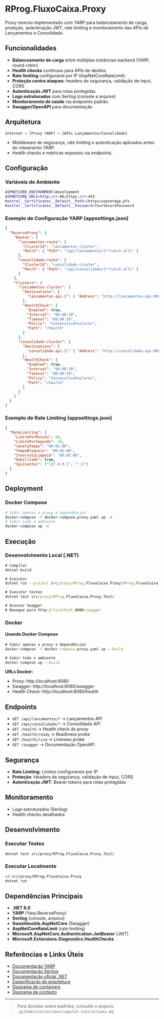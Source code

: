 # RProg.FluxoCaixa.Proxy

Proxy reverso implementado com YARP para balanceamento de carga, proteção, autenticação JWT, rate limiting e monitoramento das APIs de Lançamentos e Consolidado.

## Funcionalidades

- **Balanceamento de carga** entre múltiplas instâncias backend (YARP, round-robin)
- **Health checks** contínuos para APIs de destino
- **Rate limiting** configurável por IP (AspNetCoreRateLimit)
- **Proteção contra ataques**: headers de segurança, validação de input, CORS
- **Autenticação JWT** para rotas protegidas
- **Logs estruturados** com Serilog (console e arquivo)
- **Monitoramento de saúde** via endpoints padrão
- **Swagger/OpenAPI** para documentação

## Arquitetura

```
Internet → [Proxy YARP] → [APIs Lançamentos/Consolidado]
```

- Middleware de segurança, rate limiting e autenticação aplicados antes do roteamento YARP.
- Health checks e métricas expostos via endpoints.

## Configuração

### Variáveis de Ambiente

```bash
ASPNETCORE_ENVIRONMENT=Development
ASPNETCORE_URLS=http://+:80;https://+:443
Kestrel__Certificates__Default__Path=/https/aspnetapp.pfx
Kestrel__Certificates__Default__Password=YourSecurePassword
```

### Exemplo de Configuração YARP (appsettings.json)

```json
{
  "ReverseProxy": {
    "Routes": {
      "lancamentos-route": {
        "ClusterId": "lancamentos-cluster",
        "Match": { "Path": "/api/lancamentos/{**catch-all}" }
      },
      "consolidado-route": {
        "ClusterId": "consolidado-cluster",
        "Match": { "Path": "/api/consolidado/{**catch-all}" }
      }
    },
    "Clusters": {
      "lancamentos-cluster": {
        "Destinations": {
          "lancamentos-api-1": { "Address": "http://lancamentos-api:8080/" }
        },
        "HealthCheck": {
          "Enabled": true,
          "Interval": "00:00:30",
          "Timeout": "00:00:10",
          "Policy": "ConsecutiveFailures",
          "Path": "/health"
        }
      },
      "consolidado-cluster": {
        "Destinations": {
          "consolidado-api-1": { "Address": "http://consolidado-api:8080/" }
        },
        "HealthCheck": {
          "Enabled": true,
          "Interval": "00:00:30",
          "Timeout": "00:00:10",
          "Policy": "ConsecutiveFailures",
          "Path": "/health"
        }
      }
    }
  }
}
```

### Exemplo de Rate Limiting (appsettings.json)

```json
{
  "RateLimiting": {
    "LimitePorMinuto": 60,
    "LimitePorSegundo": 10,
    "JanelaTempo": "00:01:00",
    "TempoBloqueio": "00:05:00",
    "IntervaloLimpeza": "00:05:00",
    "Habilitado": true,
    "IpsIsentos": ["127.0.0.1", "::1"]
  }
}
```

## Deployment

### Docker Compose

```bash
# Subir apenas o proxy e dependências
docker-compose -f docker-compose.proxy.yaml up -d
# Subir todo o ambiente
docker-compose up -d
```

## Execução

### Desenvolvimento Local (.NET)
```cmd
# Compilar
dotnet build

# Executar
dotnet run --project src/proxy/RProg.FluxoCaixa.Proxy/RProg.FluxoCaixa.Proxy.csproj

# Executar testes
dotnet test src/proxy/RProg.FluxoCaixa.Proxy.Test/

# Acessar Swagger
# Navegue para http://localhost:8080/swagger
```

### Docker

#### Usando Docker Compose
```cmd
# Subir apenas o proxy e dependências
docker-compose -f docker-compose.proxy.yaml up --build

# Subir todo o ambiente
docker-compose up --build
```

**URLs Docker:**
- Proxy: http://localhost:8080
- Swagger: http://localhost:8080/swagger
- Health Check: http://localhost:8080/health

## Endpoints

- `GET /api/lancamentos/*` → Lançamentos API
- `GET /api/consolidado/*` → Consolidado API
- `GET /health` → Health check do proxy
- `GET /health/ready` → Readiness probe
- `GET /health/live` → Liveness probe
- `GET /swagger` → Documentação OpenAPI

## Segurança

- **Rate Limiting**: Limites configuráveis por IP
- **Proteção**: Headers de segurança, validação de input, CORS
- **Autenticação JWT**: Bearer tokens para rotas protegidas

## Monitoramento

- Logs estruturados (Serilog)
- Health checks detalhados

## Desenvolvimento

### Executar Testes
```bash
dotnet test src/proxy/RProg.FluxoCaixa.Proxy.Test/
```

### Executar Localmente
```bash
cd src/proxy/RProg.FluxoCaixa.Proxy
dotnet run
```

## Dependências Principais

- **.NET 8.0**
- **YARP** (Yarp.ReverseProxy)
- **Serilog** (console, arquivo)
- **Swashbuckle.AspNetCore** (Swagger)
- **AspNetCoreRateLimit** (rate limiting)
- **Microsoft.AspNetCore.Authentication.JwtBearer** (JWT)
- **Microsoft.Extensions.Diagnostics.HealthChecks**

## Referências e Links Úteis

- [Documentação YARP](https://microsoft.github.io/reverse-proxy/)
- [Documentação Serilog](https://serilog.net/)
- [Documentação oficial .NET](https://docs.microsoft.com/dotnet/)
- [Especificação de arquitetura](../../docs/documento-arquitetural.md)
- [Diagrama de containers](../../docs/C4DiagramaContainer.png)
- [Diagrama de contexto](../../docs/C4DiagramaContexto.png)

---

> Para dúvidas sobre padrões, consulte o arquivo `.github/instructions/copilot.instructions.md`.

